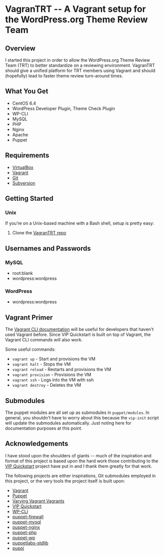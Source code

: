 # VagranTRT -- A Vagrant setup for the WordPress.org Theme Review Team 

## Overview

I started this project in order to allow the WordPress.org Theme Review Team (TRT) to better standardize on a reviewing environment. VagranTRT should give a unified platform for TRT members using Vagrant and should (hopefully) lead to faster theme review turn-around times.

## What You Get

*   CentOS 6.4
*   WordPress Developer Plugin, Theme Check Plugin 
*   WP-CLI
*   MySQL
*   PHP
*   Nginx
*   Apache
*   Puppet

## Requirements

* [VirtualBox](https://www.virtualbox.org/wiki/Downloads)
* [Vagrant](http://downloads.vagrantup.com/)
* [Git](http://git-scm.com/downloads)
* [Subversion](http://subversion.apache.org/packages.html)

## Getting Started

### Unix

If you’re on a Unix-based machine with a Bash shell, setup is pretty easy:

1.  Clone the [VagranTRT repo](https://github.com/zamoose/vagrantrt)

## Usernames and Passwords

### MySQL
* root:blank
* wordpress:wordpress

### WordPress
* wordpress:wordpress

## Vagrant Primer

The [Vagrant CLI documentation](http://docs.vagrantup.com/v2/cli/index.html) will be useful for developers that haven't used Vagrant before. Since VIP Quickstart is built on top of Vagrant, the Vagrant CLI commands will also work.

Some useful commands:

* `vagrant up` - Start and provisions the VM
* `vagrant halt` - Stops the VM
* `vagrant reload` - Restarts and provisions the VM
* `vagrant provision` - Provisions the VM
* `vagrant ssh` - Logs into the VM with ssh
* `vagrant destroy` - Deletes the VM

## Submodules

The puppet modules are all set up as submodules in `puppet/modules`. In general, you shouldn't have to worry about this because the `vip-init` script will update the submodules automatically. Just noting here for documentation purposes at this point.

## Acknowledgements

I have stood upon the shoulders of giants -- much of the inspiration and format of this project is based upon the hard work those contributing to the [VIP Quickstart](https://github.com/Automattic/vip-quickstart) project have put in and I thank them greatly for that work.

The following projects are either inspirations, Git submodules employed in this project, or the very tools the project itself is built upon:

* [Vagrant](http://vagrantup.com/)
* [Puppet](http://puppetlabs.com/)
* [Varying Vagrant Vagrants](https://github.com/10up/varying-vagrant-vagrants)
* [VIP Quickstart](https://github.com/Automattic/vip-quickstart)
* [WP-CLI](http://wp-cli.org)
* [puppet-firewall](https://github.com/example42/puppet-firewall)
* [puppet-mysql](https://github.com/example42/puppet-mysql)
* [puppet-nginx](https://github.com/example42/puppet-nginx)
* [puppet-php](https://github.com/jippi/puppet-php)
* [puppet-wp](https://github.com/rmccue/puppet-wp)
* [puppetlabs-stdlib](https://github.com/puppetlabs/puppetlabs-stdlib)
* [puppi](https://github.com/example42/puppi)
